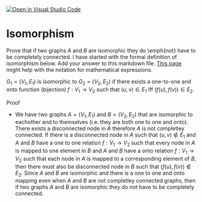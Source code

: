 [![Open in Visual Studio Code](https://classroom.github.com/assets/open-in-vscode-718a45dd9cf7e7f842a935f5ebbe5719a5e09af4491e668f4dbf3b35d5cca122.svg)](https://classroom.github.com/online_ide?assignment_repo_id=12380726&assignment_repo_type=AssignmentRepo)
# Isomorphism

Prove that if two graphs $A$ and $B$ are isomorphic they do \emph{not} have to
be completely connected. I have started with the formal definition of
isomorphism below. Add your answer to this markdown file. [This
page](https://docs.github.com/en/get-started/writing-on-github/working-with-advanced-formatting/writing-mathematical-expressions)
might help with the notation for mathematical expressions.

$G_1=(V_1 , E_1)$ is isomorphic to $G_2 = (V_2, E_2)$ if there exists a
one-to-one and onto function (bijection) $f: V_1 \rightarrow V_2$ such that $(u,v)
\in E_1$ iff $(f(u),f(v)) \in E_2$.

Proof

- We have two graphs $A=(V_1 , E_1)$ and $B=(V_2 , E_2)$ that are isomorphic to eachother and to themselves (i.e. they are both one to one and onto). There exists a disconnected node in $A$ therefore $A$ is not completley connected. If there is a disconnected node in $A$ such that $(u,v) \notin E_1$ and $A$ and $B$ have a one to one relation $f: V_1 \rightarrow V_2$ such that every node in $A$ is mapped to one element in $B$ and $A$ and $B$ have a onto relation $f: V_1 \rightarrow V_2$ such that each node in $A$ is mapped to a corresponding element of $B$, then there must also be disconnected node in $B$ such that  $(f(u),f(v)) \notin E_2$. Since $A$ and $B$ are isomorphic and there is a one to one and onto mapping even when $A$ and $B$ are not completley connected graphs, then if two graphs $A$ and $B$ are isomorphic they do not have to be completely connected.

